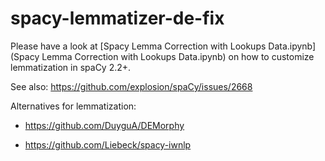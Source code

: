 # spacy-lemmatizer-de-fix
Please have a look at [Spacy Lemma Correction with Lookups Data.ipynb](Spacy Lemma Correction with Lookups Data.ipynb) on how to customize lemmatization in spaCy 2.2+.

See also: <https://github.com/explosion/spaCy/issues/2668>

Alternatives for lemmatization:

* <https://github.com/DuyguA/DEMorphy>

* <https://github.com/Liebeck/spacy-iwnlp>



